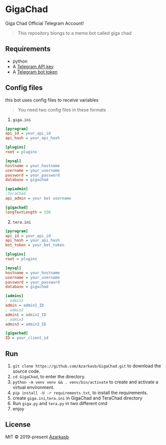 # GigaChad
Giga Chad Official Telegram Account!

> This repository blongs to a meme bot called giga chad

## Requirements 
- python
- A [Telegram API key](//docs.pyrogram.org/intro/setup#api-keys)
- A [Telegram bot token](//t.me/botfather)

## Config files
this bot uses config files to receive variables
> You need two config files in these formats
1. `giga.ini`
  ```ini
  [pyrogram]
  api_id = your_api_id
  api_hash = your_api_hash

  [plugins]
  root = plugins

  [mysql]
  hostname = your_hostname
  username = your_username
  password = your_password
  database = gigachad

  [apiadmin]
  ;TeraChad
  api_admin = your bot username

  [gigachad]
  longTextLength = 150
   ```
2. `tera.ini`
```ini
[pyrogram]
api_id = your_api_id
api_hash = your_api_hash
bot_token = your_bot_token

[plugins]
root = plugins

[mysql]
hostname = your_hostname
username = your_username
password = your_password
database = gigachad

[admins]
; admin1
admin = admin1_ID
; admin2
admin1 = admin2_ID
; admin3
admin3 = admin3_ID

[gigachad]
ID = your_client_id
```

## Run

1. `git clone https://github.com/Azarkasb/GigaChad.git` to download the source code.
2. `cd GigaChad`, to enter the directory.
3. `python -m venv venv && . venv/bin/activate` to create and activate a virtual environment.
4. `pip install -U -r requirements.txt`, to install the requirements.
5. create `giga.ini`,`tera.ini` in GigaChad and TeraChad directory
6. Run `giga.py` and `tera.py` in two different cmd
7. enjoy

## License

MIT © 2019-present [Azarkasb](//github.com/Azarkasb)
